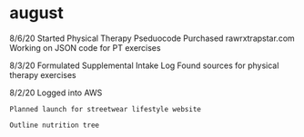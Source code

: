 # august


8/6/20
       Started Physical Therapy Pseduocode 
       Purchased rawrxtrapstar.com
       Working on JSON code for PT exercises
       
8/3/20
       Formulated Supplemental Intake Log
       Found sources for physical therapy exercises


8/2/20
    Logged into AWS
    
    Planned launch for streetwear lifestyle website
    
    Outline nutrition tree


